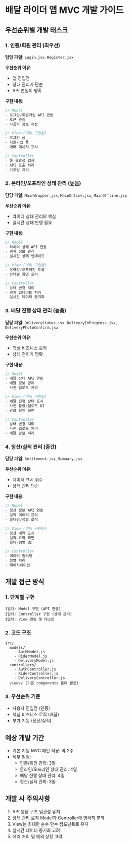 # 배달 라이더 앱 MVC 개발 가이드

## 우선순위별 개발 태스크

### 1. 인증/회원 관리 (최우선)
**담당 파일**: `Login.jsx`, `Register.jsx`

**우선순위 이유**:
- 앱 진입점
- 상태 관리가 단순
- API 연동이 명확

**구현 내용**:
```javascript
// Model
- 로그인/회원가입 API 연동
- 토큰 관리
- 사용자 정보 저장

// View (이미 구현됨)
- 로그인 폼
- 회원가입 폼
- 에러 메시지 표시

// Controller
- 폼 유효성 검사
- API 호출 처리
- 라우팅 처리
```

### 2. 온라인/오프라인 상태 관리 (높음)
**담당 파일**: `MainWrapper.jsx`, `MainOnline.jsx`, `MainOffline.jsx`

**우선순위 이유**:
- 라이더 상태 관리의 핵심
- 실시간 상태 반영 필요

**구현 내용**:
```javascript
// Model
- 라이더 상태 API 연동
- 위치 정보 관리
- 실시간 상태 업데이트

// View (이미 구현됨)
- 온라인/오프라인 토글
- 상태별 화면 표시

// Controller
- 상태 변경 처리
- 위치 업데이트 처리
- 실시간 데이터 동기화
```

### 3. 배달 진행 상태 관리 (높음)
**담당 파일**: `DeliveryStatus.jsx`, `DeliveryInProgress.jsx`, `DeliveryPhotoConfirm.jsx`

**우선순위 이유**:
- 핵심 비즈니스 로직
- 상태 전이가 명확

**구현 내용**:
```javascript
// Model
- 배달 상태 API 연동
- 배달 정보 관리
- 사진 업로드 처리

// View (이미 구현됨)
- 배달 진행 상태 표시
- 사진 촬영/업로드 UI
- 완료 확인 화면

// Controller
- 상태 변경 처리
- 사진 업로드 처리
- 배달 완료 처리
```

### 4. 정산/실적 관리 (중간)
**담당 파일**: `Settlement.jsx`, `Summary.jsx`

**우선순위 이유**:
- 데이터 표시 위주
- 상태 관리 단순

**구현 내용**:
```javascript
// Model
- 정산 정보 API 연동
- 실적 데이터 관리
- 필터링/정렬 로직

// View (이미 구현됨)
- 정산 내역 표시
- 실적 요약 화면
- 필터/정렬 UI

// Controller
- 데이터 필터링
- 정렬 처리
- 페이지네이션
```

## 개발 접근 방식

### 1. 단계별 구현
```
1일차: Model 구현 (API 연동)
2일차: Controller 구현 (상태 관리)
3일차: View 연동 및 테스트
```

### 2. 코드 구조
```
src/
  models/
    - AuthModel.js
    - RiderModel.js
    - DeliveryModel.js
  controllers/
    - AuthController.js
    - RiderController.js
    - DeliveryController.js
  views/ (기존 components 폴더 활용)
```

### 3. 우선순위 기준
- 사용자 진입점 (인증)
- 핵심 비즈니스 로직 (배달)
- 부가 기능 (정산/실적)

## 예상 개발 기간
- 기본 기능 MVC 패턴 적용: 약 2주
- 세부 일정:
  - 인증/회원 관리: 3일
  - 온라인/오프라인 상태 관리: 4일
  - 배달 진행 상태 관리: 4일
  - 정산/실적 관리: 3일

## 개발 시 주의사항
1. API 응답 구조 일관성 유지
2. 상태 관리 로직 Model과 Controller에 명확히 분리
3. View는 최대한 순수 함수 컴포넌트로 유지
4. 실시간 데이터 동기화 고려
5. 에러 처리 및 예외 상황 고려 
